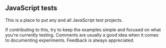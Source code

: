 ## JavaScript tests

This is a place to put any and all JavaScript test projects.

If contributing to this, try to keep the examples simple and focused on what you're currently testing. Comments are usually a good idea when it comes to documenting experiments. Feedback is always appreciated.
